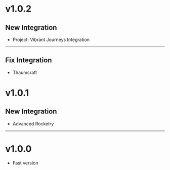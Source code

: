 # v1.0.2
## New Integration
- Project: Vibrant Journeys Integration

* * *

## Fix Integration
- Thaumcraft

# v1.0.1
## New Integration
- Advanced Rocketry

* * *

# v1.0.0
- Fast version
